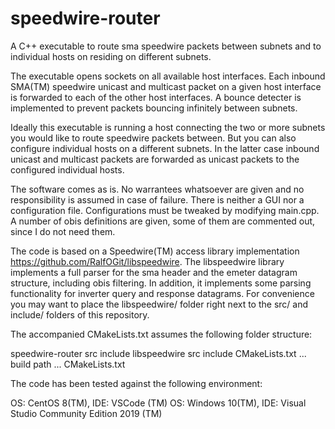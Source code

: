 # speedwire-router
A C++ executable to route sma speedwire packets between subnets and to individual hosts on residing on different subnets.

The executable opens sockets on all available host interfaces. Each inbound SMA(TM) speedwire unicast and multicast packet on a given host interface is forwarded to each of the other host interfaces. A bounce detecter is implemented to prevent packets bouncing infinitely between subnets.

Ideally this executable is running a host connecting the two or more subnets you would like to route speedwire packets between. But you can also configure individual hosts on a different subnets. In the latter case inbound unicast and multicast packets are forwarded as unicast packets to the configured individual hosts.

The software comes as is. No warrantees whatsoever are given and no responsibility is assumed in case of failure. There is neither a GUI nor a configuration file. Configurations must be tweaked by modifying main.cpp. A number of obis definitions are given, some of them are commented out, since I do not need them.

The code is based on a Speedwire(TM) access library implementation https://github.com/RalfOGit/libspeedwire. The libspeedwire library implements a full parser for the sma header and the emeter datagram structure, including obis filtering. In addition, it implements some parsing functionality for inverter query and response datagrams. For convenience you may want to place the libspeedwire/ folder right next to the src/ and include/ folders of this repository.

The accompanied CMakeLists.txt assumes the following folder structure:

speedwire-router
    src
    include
    libspeedwire
        src
        include
        CMakeLists.txt
    ... build path ...
    CMakeLists.txt

The code has been tested against the following environment:

OS: CentOS 8(TM), IDE: VSCode (TM)
OS: Windows 10(TM), IDE: Visual Studio Community Edition 2019 (TM)
